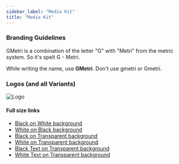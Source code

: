 ```yaml
---
sidebar_label: "Media Kit"
title: "Media Kit"
---
```


### Branding Guidelines

GMetri is a combination of the letter "G" with "Metri" from the metric system. So it's spelt G - Metri.

While writing the name, use **GMetri**. Don't use gmetri or Gmetri.

### Logos (and all Variants)

![Logo](https://s.vrgmetri.com/image/w_150,q_90/gb-web/common/logo/2022/GMetri_B_W.jpg)

#### Full size links

* [Black on White background](https://s.vrgmetri.com/gb-web/common/logo/2022/GMetri_B_W.jpg)
* [White on Black background](https://s.vrgmetri.com/gb-web/common/logo/2022/GMetri_W_B.jpg)
* [Black on Transparent background](https://s.vrgmetri.com/gb-web/common/logo/2022/GMetri_B_transparent.png)
* [White on Transparent background](https://s.vrgmetri.com/gb-web/common/logo/2022/GMetri_W_transparent.png)
* [Black Text on Transparent background](https://s.vrgmetri.com/gb-web/common/logo/2022/GMetri_B_text.png)
* [White Text on Transparent background](https://s.vrgmetri.com/gb-web/common/logo/2022/GMetri_W_text.png)
